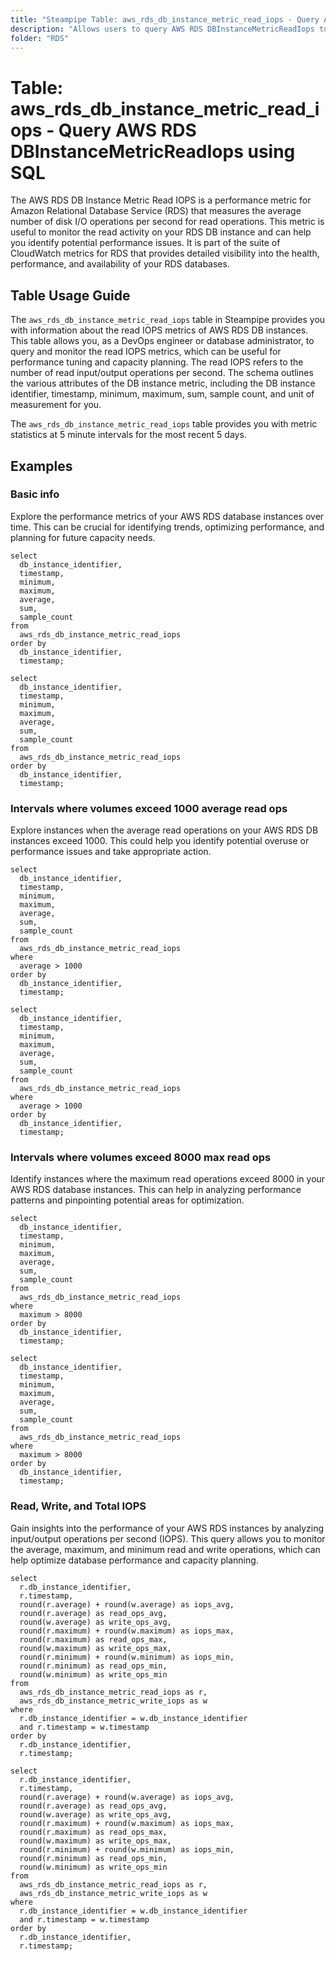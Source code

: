 ```yaml
---
title: "Steampipe Table: aws_rds_db_instance_metric_read_iops - Query AWS RDS DBInstanceMetricReadIops using SQL"
description: "Allows users to query AWS RDS DBInstanceMetricReadIops to retrieve and monitor the read IOPS (Input/Output Operations Per Second) metrics for Amazon RDS DB instances."
folder: "RDS"
---
```


# Table: aws_rds_db_instance_metric_read_iops - Query AWS RDS DBInstanceMetricReadIops using SQL

The AWS RDS DB Instance Metric Read IOPS is a performance metric for Amazon Relational Database Service (RDS) that measures the average number of disk I/O operations per second for read operations. This metric is useful to monitor the read activity on your RDS DB instance and can help you identify potential performance issues. It is part of the suite of CloudWatch metrics for RDS that provides detailed visibility into the health, performance, and availability of your RDS databases.

## Table Usage Guide

The `aws_rds_db_instance_metric_read_iops` table in Steampipe provides you with information about the read IOPS metrics of AWS RDS DB instances. This table allows you, as a DevOps engineer or database administrator, to query and monitor the read IOPS metrics, which can be useful for performance tuning and capacity planning. The read IOPS refers to the number of read input/output operations per second. The schema outlines the various attributes of the DB instance metric, including the DB instance identifier, timestamp, minimum, maximum, sum, sample count, and unit of measurement for you.

The `aws_rds_db_instance_metric_read_iops` table provides you with metric statistics at 5 minute intervals for the most recent 5 days.

## Examples

### Basic info
Explore the performance metrics of your AWS RDS database instances over time. This can be crucial for identifying trends, optimizing performance, and planning for future capacity needs.

```sql+postgres
select
  db_instance_identifier,
  timestamp,
  minimum,
  maximum,
  average,
  sum,
  sample_count
from
  aws_rds_db_instance_metric_read_iops
order by
  db_instance_identifier,
  timestamp;
```

```sql+sqlite
select
  db_instance_identifier,
  timestamp,
  minimum,
  maximum,
  average,
  sum,
  sample_count
from
  aws_rds_db_instance_metric_read_iops
order by
  db_instance_identifier,
  timestamp;
```

### Intervals where volumes exceed 1000 average read ops
Explore instances when the average read operations on your AWS RDS DB instances exceed 1000. This could help you identify potential overuse or performance issues and take appropriate action.

```sql+postgres
select
  db_instance_identifier,
  timestamp,
  minimum,
  maximum,
  average,
  sum,
  sample_count
from
  aws_rds_db_instance_metric_read_iops
where
  average > 1000
order by
  db_instance_identifier,
  timestamp;
```

```sql+sqlite
select
  db_instance_identifier,
  timestamp,
  minimum,
  maximum,
  average,
  sum,
  sample_count
from
  aws_rds_db_instance_metric_read_iops
where
  average > 1000
order by
  db_instance_identifier,
  timestamp;
```

### Intervals where volumes exceed 8000 max read ops
Identify instances where the maximum read operations exceed 8000 in your AWS RDS database instances. This can help in analyzing performance patterns and pinpointing potential areas for optimization.

```sql+postgres
select
  db_instance_identifier,
  timestamp,
  minimum,
  maximum,
  average,
  sum,
  sample_count
from
  aws_rds_db_instance_metric_read_iops
where
  maximum > 8000
order by
  db_instance_identifier,
  timestamp;
```

```sql+sqlite
select
  db_instance_identifier,
  timestamp,
  minimum,
  maximum,
  average,
  sum,
  sample_count
from
  aws_rds_db_instance_metric_read_iops
where
  maximum > 8000
order by
  db_instance_identifier,
  timestamp;
```

### Read, Write, and Total IOPS
Gain insights into the performance of your AWS RDS instances by analyzing input/output operations per second (IOPS). This query allows you to monitor the average, maximum, and minimum read and write operations, which can help optimize database performance and capacity planning.

```sql+postgres
select 
  r.db_instance_identifier,
  r.timestamp,
  round(r.average) + round(w.average) as iops_avg,
  round(r.average) as read_ops_avg,
  round(w.average) as write_ops_avg,
  round(r.maximum) + round(w.maximum) as iops_max,
  round(r.maximum) as read_ops_max,
  round(w.maximum) as write_ops_max,
  round(r.minimum) + round(w.minimum) as iops_min,
  round(r.minimum) as read_ops_min,
  round(w.minimum) as write_ops_min
from 
  aws_rds_db_instance_metric_read_iops as r,
  aws_rds_db_instance_metric_write_iops as w
where 
  r.db_instance_identifier = w.db_instance_identifier
  and r.timestamp = w.timestamp
order by
  r.db_instance_identifier,
  r.timestamp;
```

```sql+sqlite
select 
  r.db_instance_identifier,
  r.timestamp,
  round(r.average) + round(w.average) as iops_avg,
  round(r.average) as read_ops_avg,
  round(w.average) as write_ops_avg,
  round(r.maximum) + round(w.maximum) as iops_max,
  round(r.maximum) as read_ops_max,
  round(w.maximum) as write_ops_max,
  round(r.minimum) + round(w.minimum) as iops_min,
  round(r.minimum) as read_ops_min,
  round(w.minimum) as write_ops_min
from 
  aws_rds_db_instance_metric_read_iops as r,
  aws_rds_db_instance_metric_write_iops as w
where 
  r.db_instance_identifier = w.db_instance_identifier
  and r.timestamp = w.timestamp
order by
  r.db_instance_identifier,
  r.timestamp;
```
